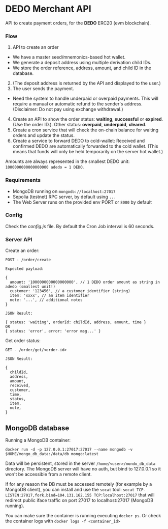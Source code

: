 
# DEDO Merchant API

API to create payment orders, for the **DEDO** ERC20 (evm blockchain).

### Flow

1. API to create an order
  - We have a master seed/mnemonics-based hot wallet.
  - We generate a deposit address using multiple derivation child IDs.
  - We store the order reference, address, amount, and child ID in the database.
2. (The deposit address is returned by the API and displayed to the user.)
3. The user sends the payment.
  - Need the system to handle underpaid or overpaid payments. This will require a manual or automatic refund to the sender's address. (Disclaimer: Do not pay using exchange withdrawal.)
4. Create an API to show the order status: **waiting**, **successful** or **expired**. (Use the order ID.). Other status: **overpaid**, **underpaid**, **cleared**.
5. Create a cron service that will check the on-chain balance for waiting orders and update the status.
6. Create a service to forward DEDO to cold-wallet: Received and confirmed DEDO are automatically forwarded to the cold wallet. (This means that funds will only be held temporarily on the server hot wallet.)

Amounts are always represented in the smallest DEDO unit: `1000000000000000000 adedo = 1 DEDO`.

### Requirements

- MongoDB running on `mongodb://localhost:27017`
- Sepolia (testnet) RPC server, by default using `...`
- The Web Server runs on the provided env PORT or `8080` by default

### Config

Check the *config.js* file. By default the Cron Job interval is 60 seconds.

### Server API

Create an order:

```
POST - /order/create

Expected payload:

{
  amount: '1000000000000000000', // 1 DEDO order amount as string in adedo (smallest unit!)
  customer: '123456', // a customer identifier (string)
  item: 'xxxx', // an item identifier
  note: '...', // additional notes
}

JSON Result:

{ status: 'waiting', orderId: childId, address, amount, time }
OR
{ status: 'error', error: 'error msg...' }

```

Get order status:

```
GET - /order/get/<order-id>

JSON Result:

{
  childId,
  address,
  amount,
  received,
  customer,
  time,
  status,
  item,
  note,
}
```

## MongoDB database

Running a MongoDB container:

`docker run -d -p 127.0.0.1:27017:27017 --name mongodb -v $HOME/mongo_db_data:/data/db mongo:latest`

Data will be persistent, stored in the server `/home/<user>/mondo_db_data` directory. The MongoDB server will have no auth, but bind to 127.0.0.1 so it won't be accessible from a remote client.

If for any reason the DB must be accessed remotely (for example by a MongoDB client), you can install and use the `socat` tool: `socat TCP-LISTEN:27017,fork,bind=104.131.162.155 TCP:localhost:27017` that will redirect public iface traffic on port 27017 to localhost:27017 (MongoDB running).

You can make sure the container is running executing `docker ps`. Or check the container logs with `docker logs -f <container_id>`

